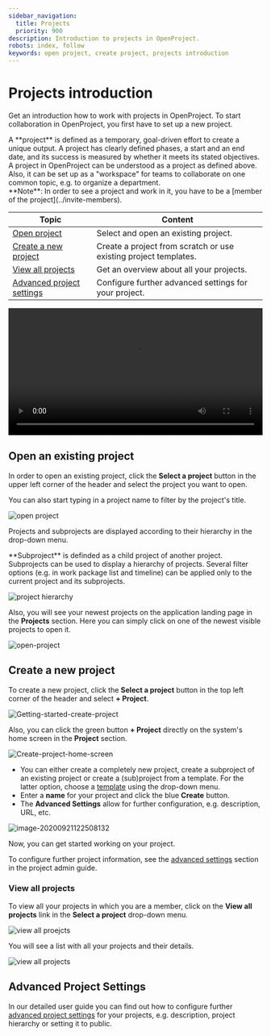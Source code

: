 ```yaml
---
sidebar_navigation:
  title: Projects
  priority: 900
description: Introduction to projects in OpenProject.
robots: index, follow
keywords: open project, create project, projects introduction
---
```

# Projects introduction

Get an introduction how to work with projects in OpenProject. To start collaboration in OpenProject, you first have to set up a new project.

<div class="glossary">
A **project** is defined as a temporary, goal-driven effort to create a unique output. A project has clearly defined phases, a start and an end date, and its success is measured by whether it meets its stated objectives.
A project in OpenProject can be understood as a project as defined above. Also, it can be set up as a "workspace" for teams to collaborate on one common topic, e.g. to organize a department.
<div class="alert alert-info" role="alert">
**Note**: In order to see a project and work in it, you have to be a [member of the project](../invite-members).
</div>


| Topic                                                   | Content                                                      |
| ------------------------------------------------------- | ------------------------------------------------------------ |
| [Open project](#open-an-existing-project)               | Select and open an existing project.                         |
| [Create a new project](#create-a-new-project)           | Create a project from scratch or use existing project templates. |
| [View all projects](#view-all-projects)                 | Get an overview about all your projects.                     |
| [Advanced project settings](#advanced-project-settings) | Configure further advanced settings for your project.        |

<video src="https://www.openproject.org/wp-content/uploads/2020/12/OpenProject-Projects-Introduction.mp4" type="video/mp4" controls="" style="width:100%"></video>

## Open an existing project

In order to open an existing project, click the **Select a project** button in the upper left corner of the header and select the project you want to open.

You can also start typing in a project name to filter by the project's title.

![open project](1572877683380.png)



Projects and subprojects are displayed according to their hierarchy in the drop-down menu.

<div class="glossary">
**Subproject** is definded as a child project of another project. Subprojects can be used to display a hierarchy of projects. Several filter options (e.g. in work package list and timeline) can be applied only to the current project and its subprojects.
</div>

![project hierarchy](1572877762016.png)

Also, you will see your newest projects on the application landing page in the **Projects** section. Here you can simply click on one of the newest visible projects to open it.

![open-project](1566292163068.png)



## Create a new project

To create a new project, click the **Select a project** button in the top left corner of the header and select **+ Project**.

![Getting-started-create-project](Getting-started-create-project.png)

Also, you can click the green button **+ Project** directly on the system's home screen in the **Project** section.

![Create-project-home-screen](Create-project-home-screen.png)

- You can either create a completely new project, create a subproject of an existing project or create a (sub)project from a template. For the latter option, choose a [template](../../user-guide/projects/#create-a-project-template) using the drop-down menu.
- Enter a **name** for your project and click the blue **Create** button.
- The **Advanced Settings** allow for further configuration, e.g. description, URL, etc.

![image-20200921122508132](image-20200921122508132.png)

Now, you can get started working on your project.

To configure further project information, see the [advanced settings](#TODO) section in the project admin guide.

### View all projects

To view all your projects in which you are a member, click on the **View all projects** link in the **Select a project** drop-down menu.

![view all proejcts](1569490429831.png)

You will see a list with all your projects and their details.

![view all projects](1569490488827.png)



## Advanced Project Settings

In our detailed user guide you can find out how to configure further [advanced project settings](../../user-guide/projects/) for your projects, e.g. description, project hierarchy or setting it to public.

